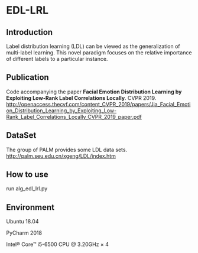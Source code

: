 # EDL-LRL

Introduction
--
Label distribution learning (LDL) can be viewed as the generalization of multi-label learning. This novel paradigm focuses
on the relative importance of different labels to a particular instance.

Publication
--
Code accompanying the paper **Facial Emotion Distribution Learning by Exploiting Low-Rank Label Correlations Locally**. CVPR 2019.
http://openaccess.thecvf.com/content_CVPR_2019/papers/Jia_Facial_Emotion_Distribution_Learning_by_Exploiting_Low-Rank_Label_Correlations_Locally_CVPR_2019_paper.pdf

DataSet
--
The group of PALM provides some LDL data sets. http://palm.seu.edu.cn/xgeng/LDL/index.htm

How to use
--
run alg_edl_lrl.py

Environment
--
Ubuntu 18.04

PyCharm 2018

Intel® Core™ i5-6500 CPU @ 3.20GHz × 4
